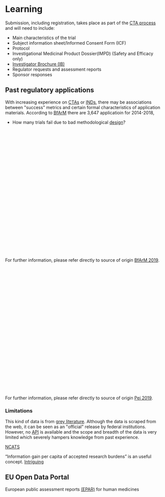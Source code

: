 # Learning

Submission, including registration, takes place as part of the [CTA process](https://www.youtube.com/watch?v=9WANVbEgHH8) and will need to include:

- Main characteristics of the trial
- Subject information sheet/Informed Consent Form (ICF)
- Protocol
- Investigational Medicinal Product Dossier(IMPD) (Safety and Efficacy only)
- [Investigator Brochure (IB)]()
- Regulator requests and assessment reports
- Sponsor responses


## Past regulatory applications
With increasing experience on [CTAs](https://eudract.ema.europa.eu/help/Default.htm#eudract/purpose_cta_ov.htm) or [INDs](https://www.fda.gov/drugs/types-applications/investigational-new-drug-ind-application), there may be associations between "success" metrics and certain formal characteristics of application materials. According to [BfArM](https://www.bfarm.de/EN/BfArM/_node.html) there are 3,647 applicatioin for 2014-2018,

- How many trials fail due to bad methodological [design](https://www.youtube.com/watch?v=hDcedskQy60)? 



<!--html_preserve--><div id="htmlwidget-cd86e57fac82bbdf5a13" style="width:100%;height:400px;" class="plotly html-widget"></div>
<script type="application/json" data-for="htmlwidget-cd86e57fac82bbdf5a13">{"x":{"visdat":{"403c598d3c70":["function () ","plotlyVisDat"]},"cur_data":"403c598d3c70","attrs":{"403c598d3c70":{"x":{},"y":{},"name":"Phase 1","alpha_stroke":1,"sizes":[10,100],"spans":[1,20],"type":"bar"},"403c598d3c70.1":{"x":{},"y":{},"name":"Phase 2","alpha_stroke":1,"sizes":[10,100],"spans":[1,20],"type":"bar","inherit":true},"403c598d3c70.2":{"x":{},"y":{},"name":"Phase 3","alpha_stroke":1,"sizes":[10,100],"spans":[1,20],"type":"bar","inherit":true},"403c598d3c70.3":{"x":{},"y":{},"name":"Phase 4","alpha_stroke":1,"sizes":[10,100],"spans":[1,20],"type":"bar","inherit":true}},"layout":{"margin":{"b":40,"l":60,"t":25,"r":10},"yaxis":{"domain":[0,1],"automargin":true,"title":"Count"},"barmode":"stack","xaxis":{"domain":[0,1],"automargin":true,"title":"year"},"hovermode":"closest","showlegend":true},"source":"A","config":{"showSendToCloud":false},"data":[{"x":[2014,2015,2016,2017,2018],"y":[221,224,207,203,171],"name":"Phase 1","type":"bar","marker":{"color":"rgba(31,119,180,1)","line":{"color":"rgba(31,119,180,1)"}},"error_y":{"color":"rgba(31,119,180,1)"},"error_x":{"color":"rgba(31,119,180,1)"},"xaxis":"x","yaxis":"y","frame":null},{"x":[2014,2015,2016,2017,2018],"y":[270,226,226,233,220],"name":"Phase 2","type":"bar","marker":{"color":"rgba(255,127,14,1)","line":{"color":"rgba(255,127,14,1)"}},"error_y":{"color":"rgba(255,127,14,1)"},"error_x":{"color":"rgba(255,127,14,1)"},"xaxis":"x","yaxis":"y","frame":null},{"x":[2014,2015,2016,2017,2018],"y":[289,297,243,234,263],"name":"Phase 3","type":"bar","marker":{"color":"rgba(44,160,44,1)","line":{"color":"rgba(44,160,44,1)"}},"error_y":{"color":"rgba(44,160,44,1)"},"error_x":{"color":"rgba(44,160,44,1)"},"xaxis":"x","yaxis":"y","frame":null},{"x":[2014,2015,2016,2017,2018],"y":[84,100,39,38,40],"name":"Phase 4","type":"bar","marker":{"color":"rgba(214,39,40,1)","line":{"color":"rgba(214,39,40,1)"}},"error_y":{"color":"rgba(214,39,40,1)"},"error_x":{"color":"rgba(214,39,40,1)"},"xaxis":"x","yaxis":"y","frame":null}],"highlight":{"on":"plotly_click","persistent":false,"dynamic":false,"selectize":false,"opacityDim":0.2,"selected":{"opacity":1},"debounce":0},"shinyEvents":["plotly_hover","plotly_click","plotly_selected","plotly_relayout","plotly_brushed","plotly_brushing","plotly_clickannotation","plotly_doubleclick","plotly_deselect","plotly_afterplot","plotly_sunburstclick"],"base_url":"https://plot.ly"},"evals":[],"jsHooks":[]}</script><!--/html_preserve-->

For further information, please refer directly to source of origin [BfArM 2019](https://www.bfarm.de/DE/Arzneimittel/Arzneimittelzulassung/KlinischePruefung/Genehmigungs-Verfahren/Statistik.html).

<!---
![Please refer directly to source of origin. [BfArM 2019](https://www.bfarm.de/DE/Arzneimittel/Arzneimittelzulassung/KlinischePruefung/Genehmigungs-Verfahren/Statistik.html)](https://www.bfarm.de/SharedDocs/Bilder/Arzneimittel/klinPr/Statistik2014-2018.jpg?__blob=normal&v=3){width=450px}


![Please refer directly to source of origin. [Pei 2019](https://www.pei.de/EN/information/license-applicants/clinical-trial-authorisation/statistics/statistics-clinical-trials-node.html)](https://www.pei.de/SharedDocs/Bilder/EN/license-applicants/overview-all-requests.jpg?__blob=thumbnail&v=10){width=450px}
-->


<!--html_preserve--><div id="htmlwidget-44f7103a2d9475ea5522" style="width:100%;height:400px;" class="plotly html-widget"></div>
<script type="application/json" data-for="htmlwidget-44f7103a2d9475ea5522">{"x":{"visdat":{"403c42363db3":["function () ","plotlyVisDat"]},"cur_data":"403c42363db3","attrs":{"403c42363db3":{"x":{},"y":{},"name":"Phase 1","alpha_stroke":1,"sizes":[10,100],"spans":[1,20],"type":"bar"},"403c42363db3.1":{"x":{},"y":{},"name":"Phase 2","alpha_stroke":1,"sizes":[10,100],"spans":[1,20],"type":"bar","inherit":true},"403c42363db3.2":{"x":{},"y":{},"name":"Phase 3","alpha_stroke":1,"sizes":[10,100],"spans":[1,20],"type":"bar","inherit":true},"403c42363db3.3":{"x":{},"y":{},"name":"Phase 4","alpha_stroke":1,"sizes":[10,100],"spans":[1,20],"type":"bar","inherit":true}},"layout":{"margin":{"b":40,"l":60,"t":25,"r":10},"yaxis":{"domain":[0,1],"automargin":true,"title":"Count"},"barmode":"stack","xaxis":{"domain":[0,1],"automargin":true,"title":"year"},"hovermode":"closest","showlegend":true},"source":"A","config":{"showSendToCloud":false},"data":[{"x":[2004,2005,2006,2007,2008,2009,2010,2011,2012,2013,2014,2015,2016,2017,2018],"y":[10,24,27,27,36,30,33,47,36,41,48,51,55,73,53],"name":"Phase 1","type":"bar","marker":{"color":"rgba(31,119,180,1)","line":{"color":"rgba(31,119,180,1)"}},"error_y":{"color":"rgba(31,119,180,1)"},"error_x":{"color":"rgba(31,119,180,1)"},"xaxis":"x","yaxis":"y","frame":null},{"x":[2004,2005,2006,2007,2008,2009,2010,2011,2012,2013,2014,2015,2016,2017,2018],"y":[4,43,59,89,92,79,97,113,118,96,83,125,131,117,151],"name":"Phase 2","type":"bar","marker":{"color":"rgba(255,127,14,1)","line":{"color":"rgba(255,127,14,1)"}},"error_y":{"color":"rgba(255,127,14,1)"},"error_x":{"color":"rgba(255,127,14,1)"},"xaxis":"x","yaxis":"y","frame":null},{"x":[2004,2005,2006,2007,2008,2009,2010,2011,2012,2013,2014,2015,2016,2017,2018],"y":[10,74,86,83,73,97,108,107,100,100,119,143,141,130,136],"name":"Phase 3","type":"bar","marker":{"color":"rgba(44,160,44,1)","line":{"color":"rgba(44,160,44,1)"}},"error_y":{"color":"rgba(44,160,44,1)"},"error_x":{"color":"rgba(44,160,44,1)"},"xaxis":"x","yaxis":"y","frame":null},{"x":[2004,2005,2006,2007,2008,2009,2010,2011,2012,2013,2014,2015,2016,2017,2018],"y":[1,14,10,11,12,13,9,13,11,8,17,8,13,12,9],"name":"Phase 4","type":"bar","marker":{"color":"rgba(214,39,40,1)","line":{"color":"rgba(214,39,40,1)"}},"error_y":{"color":"rgba(214,39,40,1)"},"error_x":{"color":"rgba(214,39,40,1)"},"xaxis":"x","yaxis":"y","frame":null}],"highlight":{"on":"plotly_click","persistent":false,"dynamic":false,"selectize":false,"opacityDim":0.2,"selected":{"opacity":1},"debounce":0},"shinyEvents":["plotly_hover","plotly_click","plotly_selected","plotly_relayout","plotly_brushed","plotly_brushing","plotly_clickannotation","plotly_doubleclick","plotly_deselect","plotly_afterplot","plotly_sunburstclick"],"base_url":"https://plot.ly"},"evals":[],"jsHooks":[]}</script><!--/html_preserve-->

For further information, please refer directly to source of origin [Pei 2019](https://www.pei.de/EN/information/license-applicants/clinical-trial-authorisation/statistics/statistics-clinical-trials-node.html).

### Limitations
This kind of data is from [grey literature](https://en.wikipedia.org/wiki/Grey_literature). Although the data is scraped from the web, it can be seen as an "official" release by federal institutions. However, no [API](https://en.wikipedia.org/wiki/Application_programming_interface) is available and the scope and breadth of the data is very limited which severely hampers knowledge from past experience.

[NCATS](https://pubs.acs.org/doi/pdf/10.1021/acsptsci.9b00056)

“Information gain per capita of accepted research burdens” is an useful concept. 
[Intriguing](http://serayamaouche.net/code/R/Rcode.html)





## EU Open Data Portal
European public assessment reports [(EPAR)](http://data.europa.eu/euodp/en/data/dataset/epar-human-medicines) for human medicines
